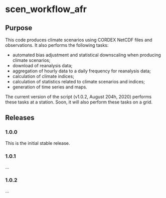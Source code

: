 # scen_workflow_afr

## Purpose

This code produces climate scenarios using CORDEX NetCDF files and observations. It also performs the following tasks:
- automated bias adjustment and statistical downscaling when producing climate scenarios;
- download of reanalysis data;
- aggregation of hourly data to a daily frequency for reanalysis data;
- calculation of climate indices;
- calculation of statistics related to climate scenarios and indices;
- generation of time series and maps.

The current version of the script (v1.0.2, August 204h, 2020) performs these tasks at a station. Soon, it will also perform these tasks on a grid.

## Releases
### 1.0.0

This is the initial stable release.

### 1.0.1

...

### 1.0.2

...
